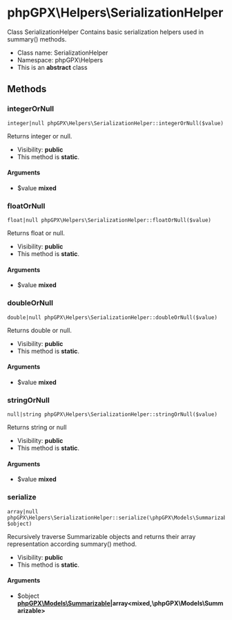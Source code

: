 phpGPX\Helpers\SerializationHelper
===============

Class SerializationHelper
Contains basic serialization helpers used in summary() methods.




* Class name: SerializationHelper
* Namespace: phpGPX\Helpers
* This is an **abstract** class







Methods
-------


### integerOrNull

    integer|null phpGPX\Helpers\SerializationHelper::integerOrNull($value)

Returns integer or null.



* Visibility: **public**
* This method is **static**.


#### Arguments
* $value **mixed**



### floatOrNull

    float|null phpGPX\Helpers\SerializationHelper::floatOrNull($value)

Returns float or null.



* Visibility: **public**
* This method is **static**.


#### Arguments
* $value **mixed**



### doubleOrNull

    double|null phpGPX\Helpers\SerializationHelper::doubleOrNull($value)

Returns double or null.



* Visibility: **public**
* This method is **static**.


#### Arguments
* $value **mixed**



### stringOrNull

    null|string phpGPX\Helpers\SerializationHelper::stringOrNull($value)

Returns string or null



* Visibility: **public**
* This method is **static**.


#### Arguments
* $value **mixed**



### serialize

    array|null phpGPX\Helpers\SerializationHelper::serialize(\phpGPX\Models\Summarizable|array<mixed,\phpGPX\Models\Summarizable> $object)

Recursively traverse Summarizable objects and returns their array representation according summary() method.



* Visibility: **public**
* This method is **static**.


#### Arguments
* $object **[phpGPX\Models\Summarizable](phpGPX-Models-Summarizable.md)|array&lt;mixed,\phpGPX\Models\Summarizable&gt;**


